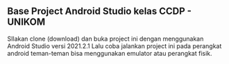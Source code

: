 ## Base Project Android Studio kelas CCDP - UNIKOM
SIlakan clone (download) dan buka project ini dengan menggunakan Android Studio versi 2021.2.1
Lalu coba jalankan project ini pada perangkat android teman-teman bisa menggunakan emulator atau perangkat fisik.
